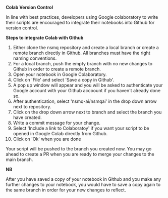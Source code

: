**Colab Version Control**

In line with best practices, developers using Google colaboratory to write their scripts are encouraged to integrate their notebooks into Github for version control.

**Steps to integrate Colab with Github**
1. Either clone the nsmq repository and create a local branch or create a remote branch directly in Github. All branches must have the right naming conventions.
2. For a local branch, push the empty branch with no new changes to Github in order to create a remote branch. 
3. Open your notebook in Google Colaboratory.
4. Click on 'File' and select 'Save a copy in Github'.
5. A pop up window will appear and you will be asked to authenticate your Google account with your Github accoount if you haven't already done so.
6. After authentication, select 'nsmq-ai/nsmqai' in the drop down arrow next to repository.
7. Click on the drop down arrow next to branch and select the branch you have created.
8. Write a commit message for your change.
9. Select 'Include a link to Colaboratoy' if you want your script to be opened in Google Colab directly from Github.
10. Click on 'Ok' when you are done


Your script will be pushed to the branch you created now. You may go ahead to create a PR when you are ready to merge your changes to the main branch.

**NB**

After you have saved a copy of your notebook in Github and you make any further changes to your notebook, you would have to save a copy again to the same branch in order for your new changes to reflect.

